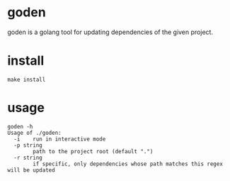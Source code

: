 # goden
goden is a golang tool for updating dependencies of the given project.

# install
```
make install
```

# usage
```
goden -h
Usage of ./goden:
  -i    run in interactive mode
  -p string
        path to the project root (default ".")
  -r string
        if specific, only dependencies whose path matches this regex will be updated
```
